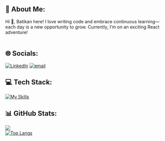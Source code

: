 ## 💫 About Me:
Hi 👋, Batikan here! 
I love writing code and embrace continuous learning—each day is a new opportunity to grow.
Currently, I’m on an exciting React adventure!<br><br>


## 🌐 Socials:
[![LinkedIn](https://img.shields.io/badge/LinkedIn-%230077B5.svg?logo=linkedin&logoColor=white)](https://linkedin.com/in/batikan-sevil-33b99b133) [![email](https://img.shields.io/badge/Email-D14836?logo=gmail&logoColor=white)](mailto:nbatikansevil@gmail.com) 

## 💻 Tech Stack:
[![My Skills](https://skillicons.dev/icons?i=js,html,css,tailwind,react,nextjs,git)](https://skillicons.dev)

## 📊 GitHub Stats:

![](https://nirzak-streak-stats.vercel.app/?user=batibatii&theme=dark&hide_border=true)<br/>
[![Top Langs](https://github-readme-stats.vercel.app/api/top-langs/?username=batibatii&bg_color=#FFFFFF)](https://github.com/batibatii/github-readme-stats)


